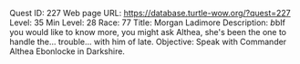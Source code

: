 Quest ID: 227
Web page URL: https://database.turtle-wow.org/?quest=227
Level: 35
Min Level: 28
Race: 77
Title: Morgan Ladimore
Description: <He searches through the shelves and comes up with a leatherbound book.>$b$bIf you would like to know more, you might ask Althea, she's been the one to handle the... trouble... with him of late.
Objective: Speak with Commander Althea Ebonlocke in Darkshire.
